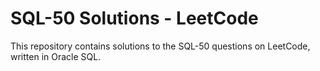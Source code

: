 # SQL-50 Solutions - LeetCode

This repository contains solutions to the SQL-50 questions on LeetCode, written in Oracle SQL. 
